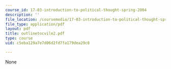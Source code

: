 ```yaml
---
course_id: 17-03-introduction-to-political-thought-spring-2004
description: ''
file_location: /coursemedia/17-03-introduction-to-political-thought-spring-2004/c5eba129a7e7d06d2fd7fa179dea29c8_outlinetocvile2.pdf
file_type: application/pdf
layout: pdf
title: outlinetocvile2.pdf
type: course
uid: c5eba129a7e7d06d2fd7fa179dea29c8

---
```

None